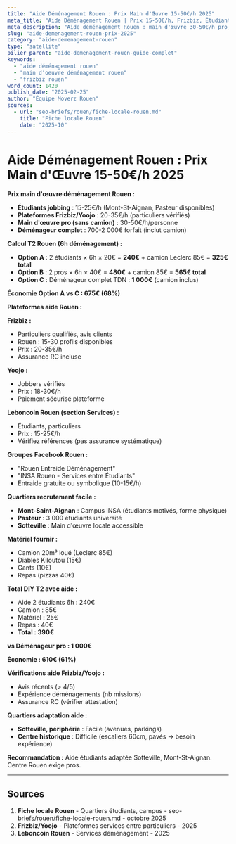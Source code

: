 ```yaml
---
title: "Aide Déménagement Rouen : Prix Main d'Œuvre 15-50€/h 2025"
meta_title: "Aide Déménagement Rouen | Prix 15-50€/h, Frizbiz, Étudiants"
meta_description: "Aide déménagement Rouen : main d'œuvre 30-50€/h pro, 15-25€/h étudiants. Frizbiz, Yoojo. T2 6h×2 personnes = 480€ vs 1000€ déménageur complet."
slug: "aide-demenagement-rouen-prix-2025"
category: "aide-demenagement-rouen"
type: "satellite"
pilier_parent: "aide-demenagement-rouen-guide-complet"
keywords:
  - "aide déménagement rouen"
  - "main d'oeuvre déménagement rouen"
  - "frizbiz rouen"
word_count: 1420
publish_date: "2025-02-25"
author: "Équipe Moverz Rouen"
sources:
  - url: "seo-briefs/rouen/fiche-locale-rouen.md"
    title: "Fiche locale Rouen"
    date: "2025-10"
---
```


# Aide Déménagement Rouen : Prix Main d'Œuvre 15-50€/h 2025

**Prix main d'œuvre déménagement Rouen :**
- **Étudiants jobbing** : 15-25€/h (Mont-St-Aignan, Pasteur disponibles)
- **Plateformes Frizbiz/Yoojo** : 20-35€/h (particuliers vérifiés)
- **Main d'œuvre pro (sans camion)** : 30-50€/h/personne
- **Déménageur complet** : 700-2 000€ forfait (inclut camion)

**Calcul T2 Rouen (6h déménagement) :**
- **Option A** : 2 étudiants × 6h × 20€ = **240€** + camion Leclerc 85€ = **325€ total**
- **Option B** : 2 pros × 6h × 40€ = **480€** + camion 85€ = **565€ total**
- **Option C** : Déménageur complet TDN : **1 000€** (camion inclus)

**Économie Option A vs C : 675€ (68%)**

**Plateformes aide Rouen :**

**Frizbiz :**
- Particuliers qualifiés, avis clients
- Rouen : 15-30 profils disponibles
- Prix : 20-35€/h
- Assurance RC incluse

**Yoojo :**
- Jobbers vérifiés
- Prix : 18-30€/h
- Paiement sécurisé plateforme

**Leboncoin Rouen (section Services) :**
- Étudiants, particuliers
- Prix : 15-25€/h
- Vérifiez références (pas assurance systématique)

**Groupes Facebook Rouen :**
- "Rouen Entraide Déménagement"
- "INSA Rouen - Services entre Étudiants"
- Entraide gratuite ou symbolique (10-15€/h)

**Quartiers recrutement facile :**
- **Mont-Saint-Aignan** : Campus INSA (étudiants motivés, forme physique)
- **Pasteur** : 3 000 étudiants université
- **Sotteville** : Main d'œuvre locale accessible

**Matériel fournir :**
- Camion 20m³ loué (Leclerc 85€)
- Diables Kiloutou (15€)
- Gants (10€)
- Repas (pizzas 40€)

**Total DIY T2 avec aide :**
- Aide 2 étudiants 6h : 240€
- Camion : 85€
- Matériel : 25€
- Repas : 40€
- **Total : 390€**

**vs Déménageur pro : 1 000€**

**Économie : 610€ (61%)**

**Vérifications aide Frizbiz/Yoojo :**
- Avis récents (> 4/5)
- Expérience déménagements (nb missions)
- Assurance RC (vérifier attestation)

**Quartiers adaptation aide :**
- **Sotteville, périphérie** : Facile (avenues, parkings)
- **Centre historique** : Difficile (escaliers 60cm, pavés → besoin expérience)

**Recommandation :** Aide étudiants adaptée Sotteville, Mont-St-Aignan. Centre Rouen exige pros.

---

## Sources

1. **Fiche locale Rouen** - Quartiers étudiants, campus - seo-briefs/rouen/fiche-locale-rouen.md - octobre 2025
2. **Frizbiz/Yoojo** - Plateformes services entre particuliers - 2025
3. **Leboncoin Rouen** - Services déménagement - 2025

